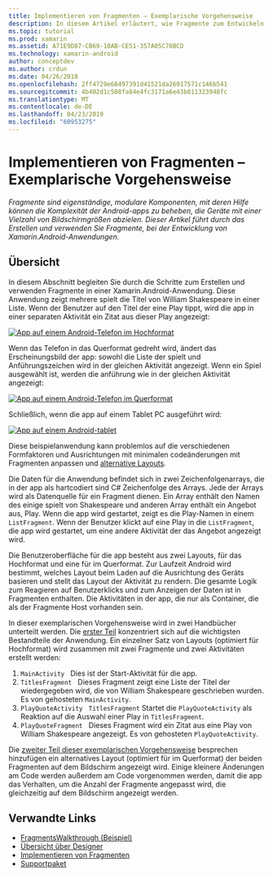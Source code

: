 ```yaml
---
title: Implementieren von Fragmenten – Exemplarische Vorgehensweise
description: In diesem Artikel erläutert, wie Fragmente zum Entwickeln von Xamarin.Android-Anwendungen verwenden.
ms.topic: tutorial
ms.prod: xamarin
ms.assetid: A71E9D87-CB69-10AB-CE51-357A05C76BCD
ms.technology: xamarin-android
author: conceptdev
ms.author: crdun
ms.date: 04/26/2018
ms.openlocfilehash: 2ff4729e68497391d41521da26917571c146b541
ms.sourcegitcommit: 4b402d1c508fa84e4fc3171a6e43b811323948fc
ms.translationtype: MT
ms.contentlocale: de-DE
ms.lasthandoff: 04/23/2019
ms.locfileid: "60953275"
---
```

# <a name="implementing-fragments---walkthrough"></a>Implementieren von Fragmenten – Exemplarische Vorgehensweise

_Fragmente sind eigenständige, modulare Komponenten, mit deren Hilfe können die Komplexität der Android-apps zu beheben, die Geräte mit einer Vielzahl von Bildschirmgrößen abzielen. Dieser Artikel führt durch das Erstellen und verwenden Sie Fragmente, bei der Entwicklung von Xamarin.Android-Anwendungen._

## <a name="overview"></a>Übersicht

In diesem Abschnitt begleiten Sie durch die Schritte zum Erstellen und verwenden Fragmente in einer Xamarin.Android-Anwendung. Diese Anwendung zeigt mehrere spielt die Titel von William Shakespeare in einer Liste. Wenn der Benutzer auf den Titel der eine Play tippt, wird die app in einer separaten Aktivität ein Zitat aus dieser Play angezeigt:

[![App auf einem Android-Telefon im Hochformat](./images/intro-screenshot-phone-sml.png)](./images/intro-screenshot-phone.png#lightbox)

Wenn das Telefon in das Querformat gedreht wird, ändert das Erscheinungsbild der app: sowohl die Liste der spielt und Anführungszeichen wird in der gleichen Aktivität angezeigt. Wenn ein Spiel ausgewählt ist, werden die anführung wie in der gleichen Aktivität angezeigt:

[![App auf einem Android-Telefon im Querformat](./images/intro-screenshot-phone-land-sml.png)](./images/intro-screenshot-phone-land.png#lightbox)

Schließlich, wenn die app auf einem Tablet PC ausgeführt wird:

[![App auf einem Android-tablet](./images/intro-screenshot-tablet-sml.png)](./images/intro-screenshot-tablet.png#lightbox)

Diese beispielanwendung kann problemlos auf die verschiedenen Formfaktoren und Ausrichtungen mit minimalen codeänderungen mit Fragmenten anpassen und [alternative Layouts](/xamarin/android/app-fundamentals/resources-in-android/alternate-resources).

Die Daten für die Anwendung befindet sich in zwei Zeichenfolgenarrays, die in der app als hartcodiert sind C# Zeichenfolge des Arrays. Jede der Arrays wird als Datenquelle für ein Fragment dienen.  Ein Array enthält den Namen des einige spielt von Shakespeare und anderen Array enthält ein Angebot aus, Play. Wenn die app wird gestartet, zeigt es die Play-Namen in einem `ListFragment`. Wenn der Benutzer klickt auf eine Play in die `ListFragment`, die app wird gestartet, um eine andere Aktivität der das Angebot angezeigt wird.

Die Benutzeroberfläche für die app besteht aus zwei Layouts, für das Hochformat und eine für im Querformat. Zur Laufzeit Android wird bestimmt, welches Layout beim Laden auf die Ausrichtung des Geräts basieren und stellt das Layout der Aktivität zu rendern. Die gesamte Logik zum Reagieren auf Benutzerklicks und zum Anzeigen der Daten ist in Fragmenten enthalten. Die Aktivitäten in der app, die nur als Container, die als der Fragmente Host vorhanden sein.

In dieser exemplarischen Vorgehensweise wird in zwei Handbücher unterteilt werden. Die [erster Teil](./walkthrough.md) konzentriert sich auf die wichtigsten Bestandteile der Anwendung. Ein einzelner Satz von Layouts (optimiert für Hochformat) wird zusammen mit zwei Fragmente und zwei Aktivitäten erstellt werden:

1. `MainActivity` &nbsp; Dies ist der Start-Aktivität für die app.
1. `TitlesFragment` &nbsp; Dieses Fragment zeigt eine Liste der Titel der wiedergegeben wird, die von William Shakespeare geschrieben wurden. Es von gehosteten `MainActivity`.
1. `PlayQuoteActivity` &nbsp; `TitlesFragment` Startet die `PlayQuoteActivity` als Reaktion auf die Auswahl einer Play in `TitlesFragment`.
1. `PlayQuoteFragment` &nbsp; Dieses Fragment wird ein Zitat aus eine Play von William Shakespeare angezeigt. Es von gehosteten `PlayQuoteActivity`.

Die [zweiter Teil dieser exemplarischen Vorgehensweise](./walkthrough-landscape.md) besprechen hinzufügen ein alternatives Layout (optimiert für im Querformat) der beiden Fragmenten auf dem Bildschirm angezeigt wird. Einige kleinere Änderungen am Code werden außerdem am Code vorgenommen werden, damit die app das Verhalten, um die Anzahl der Fragmente angepasst wird, die gleichzeitig auf dem Bildschirm angezeigt werden.

## <a name="related-links"></a>Verwandte Links

- [FragmentsWalkthrough (Beispiel)](https://developer.xamarin.com/samples/monodroid/FragmentsWalkthrough/)
- [Übersicht über Designer](~/android/user-interface/android-designer/index.md)
- [Implementieren von Fragmenten](https://developer.android.com/guide/topics/fundamentals/fragments.html)
- [Supportpaket](https://developer.android.com/sdk/compatibility-library.html)

